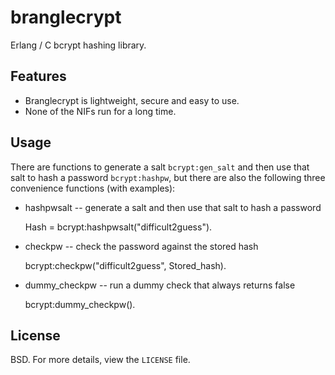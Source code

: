 # branglecrypt

Erlang / C bcrypt hashing library.

## Features

* Branglecrypt is lightweight, secure and easy to use.
* None of the NIFs run for a long time.

## Usage

There are functions to generate a salt `bcrypt:gen_salt`
and then use that salt to hash a password `bcrypt:hashpw`, but there are
also the following three convenience functions (with examples):

* hashpwsalt -- generate a salt and then use that salt to hash a password

    Hash = bcrypt:hashpwsalt("difficult2guess").

* checkpw -- check the password against the stored hash

    bcrypt:checkpw("difficult2guess", Stored_hash).

* dummy_checkpw -- run a dummy check that always returns false

    bcrypt:dummy_checkpw().

## License

BSD. For more details, view the `LICENSE` file.
